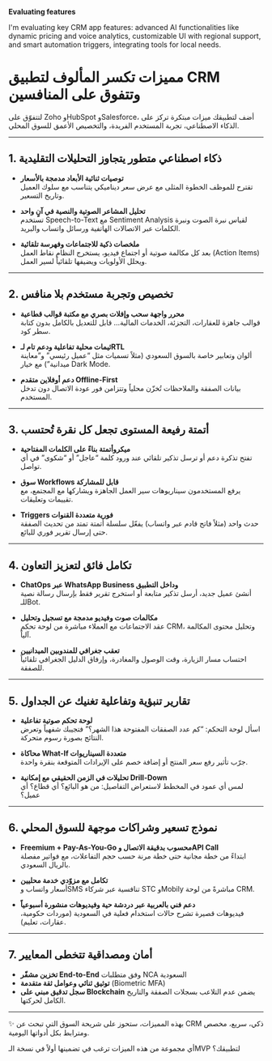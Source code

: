 **Evaluating features**

I'm evaluating key CRM app features: advanced AI functionalities like dynamic pricing and voice analytics, customizable UI with regional support, and smart automation triggers, integrating tools for local needs.
# مميزات تكسر المألوف لتطبيق CRM وتتفوق على المنافسين

لتتفوّق على Zoho وHubSpot وSalesforce، أضف لتطبيقك ميزات مبتكرة تركز على الذكاء الاصطناعي، تجربة المستخدم الفريدة، والتخصيص الأعمق للسوق المحلي.

---

## 1. ذكاء اصطناعي متطور يتجاوز التحليلات التقليدية

- **توصيات ثنائية الأبعاد مدمجة بالأسعار**  
  تقترح للموظف الخطوة المثلى مع عرض سعر ديناميكي يتناسب مع سلوك العميل وتاريخ التسعير.

- **تحليل المشاعر الصوتية والنصية في آنٍ واحد**  
  تستخدم Speech-to-Text مع Sentiment Analysis لقياس نبرة الصوت ونبرة الكلمات عبر الاتصالات الهاتفية ورسائل واتساب والبريد.

- **ملخصات ذكية للاجتماعات وفهرسة تلقائية**  
  بعد كل مكالمة صوتية أو اجتماع فيديو، يستخرج النظام نقاط العمل (Action Items) ويحلل الأولويات ويضيفها تلقائياً لسير العمل.

---

## 2. تخصيص وتجربة مستخدم بلا منافس

- **محرر واجهة سحب وإفلات بصري مع مكتبة قوالب قطاعية**  
  قوالب جاهزة للعقارات، التجزئة، الخدمات المالية… قابل للتعديل بالكامل بدون كتابة سطر كود.

- **ثيمات محلية تفاعلية ودعم تام لـRTL**  
  ألوان وتعابير خاصة بالسوق السعودي (مثلاً تسميات مثل “عميل رئيسي” و”معاينة ميدانية”) مع خيار Dark Mode.

- **دعم أوفلاين متقدم Offline-First**  
  بيانات الصفقة والملاحظات تُخزّن محلياً وتتزامن فور عودة الاتصال دون تدخل المستخدم.

---

## 3. أتمتة رفيعة المستوى تجعل كل نقرة تُحتسب

- **ميكروأتمتة بناءً على الكلمات المفتاحية**  
  تفتح تذكرة دعم أو ترسل تذكير تلقائي عند ورود كلمة “عاجل” أو “شكوى” في أي تواصل.

- **سوق Workflows قابل للمشاركة**  
  يرفع المستخدمون سيناريوهات سير العمل الجاهزة ويشاركها مع المجتمع، مع تقييمات وتعليقات.

- **Triggers فورية متعددة القنوات**  
  حدث واحد (مثلاً فاتح قادم عبر واتساب) يفعّل سلسلة أتمتة تمتد من تحديث الصفقة حتى إرسال تقرير فوري للبائع.

---

## 4. تكامل فائق لتعزيز التعاون

- **ChatOps عبر WhatsApp Business وداخل التطبيق**  
  أنشئ عميل جديد، أرسل تذكير متابعة أو استخرج تقرير فقط بإرسال رسالة نصية للـBot.

- **مكالمات صوت وفيديو مدمجة مع تسجيل وتحليل**  
  عقد الاجتماعات مع العملاء مباشرة من لوحة تحكم CRM، وتحليل محتوى المكالمة آلياً.

- **تعقب جغرافي للمندوبين الميدانيين**  
  احتساب مسار الزيارة، وقت الوصول والمغادرة، وإرفاق الدليل الجغرافي تلقائياً للصفقة.

---

## 5. تقارير تنبؤية وتفاعلية تغنيك عن الجداول

- **لوحة تحكم صوتية تفاعلية**  
  اسأل لوحة التحكم: “كم عدد الصفقات المفتوحة هذا الشهر؟” فتجيبك شفهياً وتعرض النتائج بصورة رسوم متحركة.

- **محاكاة What-If متعددة السيناريوات**  
  جرّب تأثير رفع سعر المنتج أو إضافة خصم على الإيرادات المتوقعة بنقرة واحدة.

- **تحليلات في الزمن الحقيقي مع إمكانية Drill-Down**  
  لمس أي عمود في المخطط لاستعراض التفاصيل: من هو البائع؟ أي قطاع؟ أي عميل؟

---

## 6. نموذج تسعير وشراكات موجهة للسوق المحلي

- **Freemium + Pay-As-You-Go محسوب بدقيقة الاتصال وAPI Call**  
  ابتداءً من خطة مجانية حتى خطة مرنة حسب حجم التفاعلات، مع فواتير مفصلة بالريال السعودي.

- **تكامل مع مزوّدي خدمة محليين**  
  أسعار واتساب وSMS تنافسية عبر شركاء STC وMobily مباشرةً من لوحة CRM.

- **دعم فني بالعربية عبر دردشة حية وفيديوهات منشورة أسبوعياً**  
  فيديوهات قصيرة تشرح حالات استخدام فعلية في السعودية (موردات حكومية، عقارات، تعليم).

---

## 7. أمان ومصداقية تتخطى المعايير

- **تخزين مشفّر End-to-End** وفق متطلبات NCA السعودية  
- **توثيق ثنائي وعوامل ثقة متقدمة** (Biometric MFA)  
- **سجل تدقيق مبني على Blockchain** يضمن عدم التلاعب بسجلات الصفقة والتاريخ الكامل لحركتها.

---

✨ بهذه المميزات، ستحوز على شريحة السوق التي تبحث عن CRM ذكي، سريع، مخصص ومترابط بكل أدواتها اليومية.  

أي مجموعة من هذه الميزات ترغب في تضمينها أولاً في نسخة الـMVP لتطبيقك؟
